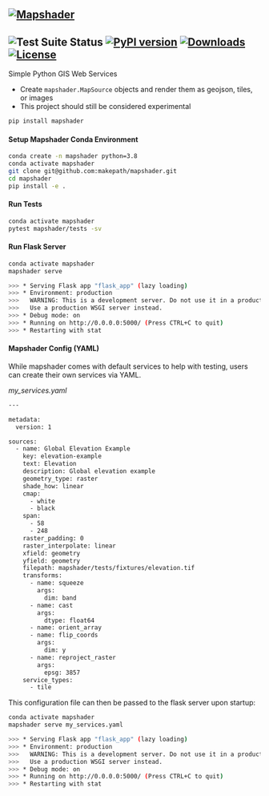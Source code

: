 [![Mapshader](img/logo.png)](https://makepath.com)
--------

![Test Suite Status](https://github.com/makepath/mapshader/workflows/Python%20Test%20Suite/badge.svg)
[![PyPI version](https://badge.fury.io/py/mapshader.svg)](https://badge.fury.io/py/mapshader)
[![Downloads](https://img.shields.io/pypi/dm/mapshader.svg)]()
[![License](https://img.shields.io/pypi/l/mapshader.svg)]()
--------

Simple Python GIS Web Services

- Create `mapshader.MapSource` objects and render them as geojson, tiles, or images
- This project should still be considered experimental

```bash
pip install mapshader
```

#### Setup Mapshader Conda Environment
```bash
conda create -n mapshader python=3.8
conda activate mapshader
git clone git@github.com:makepath/mapshader.git
cd mapshader
pip install -e .
```

#### Run Tests
```bash
conda activate mapshader
pytest mapshader/tests -sv
```

#### Run Flask Server
```bash
conda activate mapshader
mapshader serve

>>> * Serving Flask app "flask_app" (lazy loading)
>>> * Environment: production
>>>   WARNING: This is a development server. Do not use it in a production deployment.
>>>   Use a production WSGI server instead.
>>> * Debug mode: on
>>> * Running on http://0.0.0.0:5000/ (Press CTRL+C to quit)
>>> * Restarting with stat
```

#### Mapshader Config (YAML)
While mapshader comes with default services to help with testing, users can create their own services
via YAML.

*my_services.yaml*
```bash
---

metadata:
  version: 1

sources:
  - name: Global Elevation Example
    key: elevation-example
    text: Elevation
    description: Global elevation example
    geometry_type: raster
    shade_how: linear
    cmap:
      - white
      - black
    span:
      - 58
      - 248
    raster_padding: 0
    raster_interpolate: linear
    xfield: geometry
    yfield: geometry
    filepath: mapshader/tests/fixtures/elevation.tif
    transforms:
      - name: squeeze
        args:
          dim: band
      - name: cast
        args:
          dtype: float64
      - name: orient_array
      - name: flip_coords
        args:
          dim: y
      - name: reproject_raster
        args:
          epsg: 3857
    service_types:
      - tile
```

This configuration file can then be passed to the flask server upon startup:

```bash
conda activate mapshader
mapshader serve my_services.yaml

>>> * Serving Flask app "flask_app" (lazy loading)
>>> * Environment: production
>>>   WARNING: This is a development server. Do not use it in a production deployment.
>>>   Use a production WSGI server instead.
>>> * Debug mode: on
>>> * Running on http://0.0.0.0:5000/ (Press CTRL+C to quit)
>>> * Restarting with stat
```
